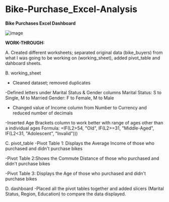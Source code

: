 # Bike-Purchase_Excel-Analysis

**Bike Purchases Excel Dashboard**

![image](https://github.com/mukunjufelicity/Bike-Purchase_Excel-Analysis/assets/8385040/91a37343-2814-4a64-85af-ac079f19bd08)


**WORK-THROUGH:**

A. Created different worksheets; separated original data (bike_buyers) from what I was going to be working on (working_sheet), added pivot_table and dahboard sheets.

B. working_sheet
- Cleaned dataset; removed duplicates

-Defined letters under Marital Status & Gender columns
       Marital Status: S to Single, M to Married       Gender: F to Female, M to Male

- Changed value of Income column from Number to Currency and reduced number of decimals

-Inserted Age Brackets column to work better with range of ages other than a individual ages
      Formula: =IF(L2>54, "Old", IF(L2>=31, "Middle-Aged", IF(L2<31, "Adolescent", "Invalid")))

C. pivot_table
-Pivot Table 1: Displays the Average Income of those who purchased and didn't purchase bikes

-Pivot Table 2:Shows the Commute Distance of those who purchased and didn't purchase bikes

-Pivot Table 3: Displays the Age of those who purchased and didn't purchase bikes


D. dashboard
-Placed all the pivot tables together and added slicers (Marital Status, Region, Education) to compare the data displayed.
